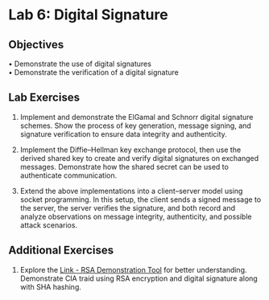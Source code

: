 # Lab 6: Digital Signature 

## Objectives   
• Demonstrate the use of digital signatures    
• Demonstrate the verification of a digital signature   

## Lab Exercises

1. Implement and demonstrate the ElGamal and Schnorr digital signature schemes.
Show the process of key generation, message signing, and signature verification to ensure data integrity and authenticity.

2. Implement the Diffie–Hellman key exchange protocol, then use the derived shared key to create and verify digital signatures on exchanged messages.
Demonstrate how the shared secret can be used to authenticate communication.

3. Extend the above implementations into a client–server model using socket programming.
In this setup, the client sends a signed message to the server, the server verifies the signature, and both record and analyze observations on message integrity, authenticity, and possible attack scenarios.

## Additional Exercises

1. Explore the [Link - RSA Demonstration Tool](https://www.nmichaels.org/rsa.py) for better understanding.  
   Demonstrate CIA traid using RSA encryption and digital signature along with SHA hashing.  
